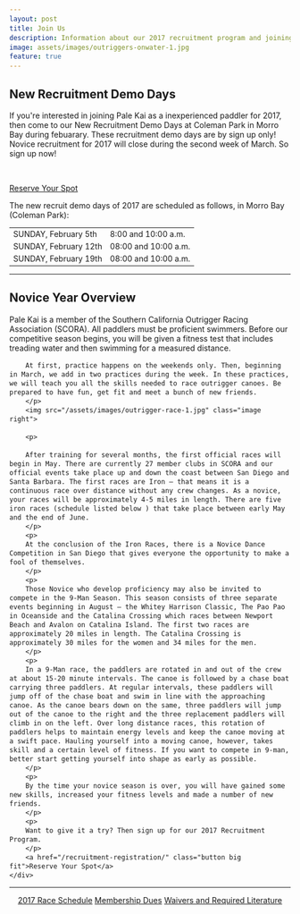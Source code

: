 ```yaml
---
layout: post
title: Join Us
description: Information about our 2017 recruitment program and joining Pale Kai Outrigger
image: assets/images/outriggers-onwater-1.jpg
feature: true
---
```

<!--
<div class="row">
	
	<div class="4u 12u$(medium)">
		<h3>We Race</h3>
		<p>Pale Kai is a member of SCORA and races Iron, Sprint, and 9 Man Seasons.
	</p>
	</div>
	<div class="4u 12u$(medium)">
		<h3>We Play</h3>
		<p>Pale Kai offers many opportunities to train hard and have a great time making life-long Na Hoaloha.</p>
	</div>
	<div class="4u$ 12u$(medium)">
		<h3>We Paddle</h3>
		<p>Novice training starts in January. Team practice is 3x a week beginning in March.</p>
	</div>
</div>
<hr/>
-->
<h2>New Recruitment Demo Days</h2>
<div class="row">
	<div class="6u 12u$(small)">
		<p>If you're interested in joining Pale Kai as a inexperienced paddler for 2017, then come to our New Recruitment Demo Days at Coleman Park in Morro Bay during febuarary. These recruitment demo days are by sign up only! Novice recruitment for 2017 will close during the second week of March. So sign up now!
		</p>
		<br/>
		<p>
		<a href="/recruitment-registration/" class="button big">Reserve Your Spot</a>
		</p>
	</div>
	<div class="6u 12u$(small)">
	<p>
		The new recruit demo days of 2017 are scheduled as follows, in Morro Bay (Coleman Park):
	</p>
		<div class="table-wrapper">
			<table class="alt">
				<tbody>
					<tr>
						<td>SUNDAY, February 5th</td>
						<td>8:00 and 10:00 a.m.</td>
					</tr>
					<tr>
						<td>SUNDAY, February 12th</td>
						<td>08:00 and 10:00 a.m.</td>
					</tr>
					<tr>
						<td>SUNDAY, February 19th</td>
						<td>08:00 and 10:00 a.m.</td>
					</tr>
				</tbody>
			</table>
		</div>
	</div>
</div>
<hr class="major" />

<div class="row">
	<div class="12u 12u$(small)">
		<h2>Novice Year Overview</h2>
		<p>Pale Kai is a member of the Southern California Outrigger Racing Association (SCORA).  All paddlers must be proficient swimmers. Before our competitive season begins, you will be given a fitness test that includes treading water and then swimming for a measured distance.</p>
		<p>

		At first, practice happens on the weekends only. Then, beginning in March, we add in two practices during the week. In these practices, we will teach you all the skills needed to race outrigger canoes. Be prepared to have fun, get fit and meet a bunch of new friends.
		</p>
		<img src="/assets/images/outrigger-race-1.jpg" class="image right">

		<p>

		After training for several months, the first official races will begin in May. There are currently 27 member clubs in SCORA and our official events take place up and down the coast between San Diego and Santa Barbara. The first races are Iron – that means it is a continuous race over distance without any crew changes. As a novice, your races will be approximately 4-5 miles in length. There are five iron races (schedule listed below ) that take place between early May and the end of June. 
		</p>
		<p>
		At the conclusion of the Iron Races, there is a Novice Dance Competition in San Diego that gives everyone the opportunity to make a fool of themselves. 
		</p>
		<p>
		Those Novice who develop proficiency may also be invited to compete in the 9-Man Season. This season consists of three separate events beginning in August – the Whitey Harrison Classic, The Pao Pao in Oceanside and the Catalina Crossing which races between Newport Beach and Avalon on Catalina Island. The first two races are approximately 20 miles in length. The Catalina Crossing is approximately 30 miles for the women and 34 miles for the men.
		</p>
		<p>
		In a 9-Man race, the paddlers are rotated in and out of the crew at about 15-20 minute intervals. The canoe is followed by a chase boat carrying three paddlers. At regular intervals, these paddlers will jump off of the chase boat and swim in line with the approaching canoe. As the canoe bears down on the same, three paddlers will jump out of the canoe to the right and the three replacement paddlers will climb in on the left. Over long distance races, this rotation of paddlers helps to maintain energy levels and keep the canoe moving at a swift pace. Hauling yourself into a moving canoe, however, takes skill and a certain level of fitness. If you want to compete in 9-man, better start getting yourself into shape as early as possible.
		</p>
		<p>
		By the time your novice season is over, you will have gained some new skills, increased your fitness levels and made a number of new friends.
		</p>
		<p>
		Want to give it a try? Then sign up for our 2017 Recruitment Program. 
		</p>
		<a href="/recruitment-registration/" class="button big fit">Reserve Your Spot</a>
	</div>
	
</div>
<hr class="major" />

<div class="row">
	<div class="12u 12u$(small)">
	<center>
		<a href="/race-schedule/" class="button small">2017 Race Schedule</a>
		<a href="/membership/" class="button small">Membership Dues</a>
		<a href="/membership/" class="button small">Waivers and Required Literature</a>
	</center>
	</div>
</div>




